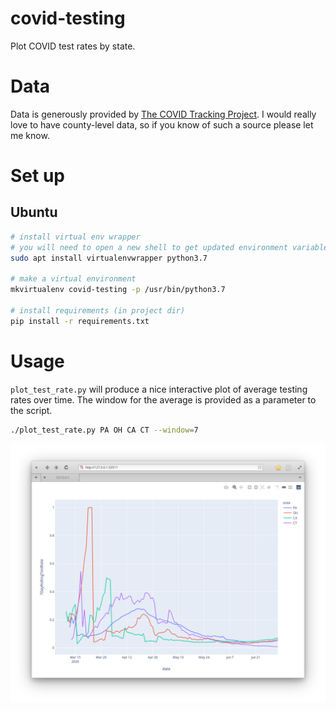 # covid-testing

Plot COVID test rates by state. 

# Data

Data is generously provided by [The COVID Tracking Project](https://covidtracking.com/). I would really love to have county-level data, so if you know of such a source please let me know. 

# Set up

Ubuntu
---

```bash
# install virtual env wrapper
# you will need to open a new shell to get updated environment variables after installing
sudo apt install virtualenvwrapper python3.7

# make a virtual environment
mkvirtualenv covid-testing -p /usr/bin/python3.7

# install requirements (in project dir)
pip install -r requirements.txt

```

# Usage

`plot_test_rate.py` will produce a nice interactive plot of average testing rates over time. The window for the average is provided as a parameter to the script. 

```bash
./plot_test_rate.py PA OH CA CT --window=7

```

![Screenshot](assets/screen-1.png)


